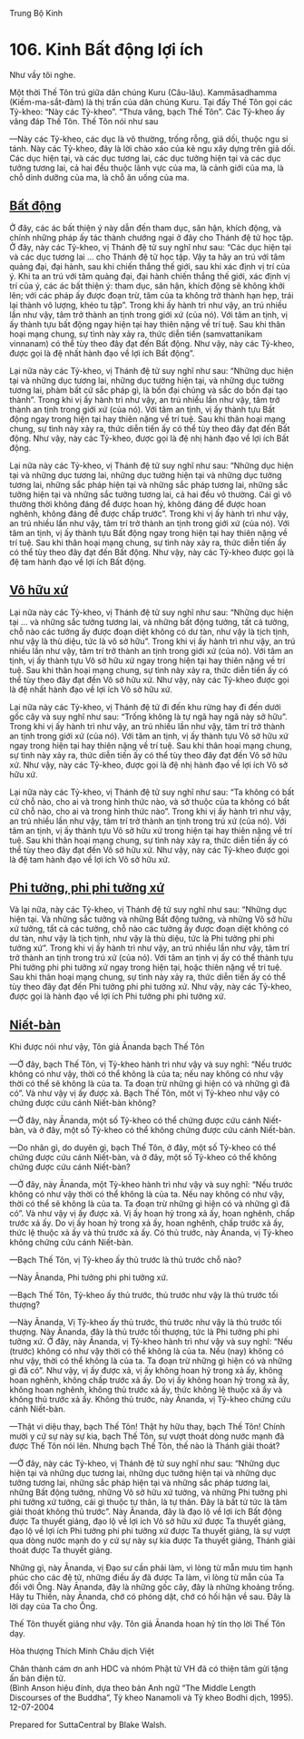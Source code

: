  

Trung Bộ Kinh

# 106\. Kinh Bất động lợi ích

Như vầy tôi nghe.

Một thời Thế Tôn trú giữa dân chúng Kuru (Câu-lâu). Kammāsadhamma (Kiềm-ma-sắt-đàm) là thị trấn của dân chúng Kuru. Tại đấy Thế Tôn gọi các Tỷ-kheo: “Này các Tỷ-kheo”. “Thưa vâng, bạch Thế Tôn”. Các Tỷ-kheo ấy vâng đáp Thế Tôn. Thế Tôn nói như sau

—Này các Tỷ-kheo, các dục là vô thường, trống rỗng, giả dối, thuộc ngu si tánh. Này các Tỷ-kheo, đây là lời chào xáo của kẻ ngu xây dựng trên giả dối. Các dục hiện tại, và các dục tương lai, các dục tưởng hiện tại và các dục tưởng tương lai, cả hai đều thuộc lãnh vực của ma, là cảnh giới của ma, là chỗ dinh dưỡng của ma, là chỗ ăn uống của ma.

## [Bất động](#toc)

Ở đây, các ác bất thiện ý này dẫn đến tham dục, sân hận, khích động, và chính những pháp ấy tác thành chướng ngại ở đây cho Thánh đệ tử học tập. Ở đây, này các Tỷ-kheo, vị Thánh đệ tử suy nghĩ như sau: “Các dục hiện tại và các dục tương lai … cho Thánh đệ tử học tập. Vậy ta hãy an trú với tâm quảng đại, đại hành, sau khi chiến thắng thế giới, sau khi xác định vị trí của ý. Khi ta an trú với tâm quảng đại, đại hành chiến thắng thế giới, xác định vị trí của ý, các ác bất thiện ý: tham dục, sân hận, khích động sẽ không khởi lên; với các pháp ấy được đoạn trừ, tâm của ta không trở thành hạn hẹp, trái lại thành vô lượng, khéo tu tập”. Trong khi ấy hành trì như vậy, an trú nhiều lần như vậy, tâm trở thành an tịnh trong giới xứ (của nó). Với tâm an tịnh, vị ấy thành tựu bất động ngay hiện tại hay thiên nặng về trí tuệ. Sau khi thân hoại mạng chung, sự tình này xảy ra, thức diễn tiến (samvattanikam vinnanam) có thể tùy theo đây đạt đến Bất động. Như vậy, này các Tỷ-kheo, được gọi là đệ nhất hành đạo về lợi ích Bất động”.

Lại nữa này các Tỷ-kheo, vị Thánh đệ tử suy nghĩ như sau: “Những dục hiện tại và những dục tương lai, những dục tưởng hiện tại, và những dục tưởng tương lai, phàm bất cứ sắc pháp gì, là bốn đại chủng và sắc do bốn đại tạo thành”. Trong khi vị ấy hành trì như vậy, an trú nhiều lần như vậy, tâm trở thành an tịnh trong giới xứ (của nó). Với tâm an tịnh, vị ấy thành tựu Bất động ngay trong hiện tại hay thiên nặng về trí tuệ. Sau khi thân hoại mạng chung, sự tình này xảy ra, thức diễn tiến ấy có thể tùy theo đây đạt đến Bất động. Như vậy, này các Tỷ-kheo, được gọi là đệ nhị hành đạo về lợi ích Bất động.

Lại nữa này các Tỷ-kheo, vị Thánh đệ tử suy nghĩ như sau: “Những dục hiện tại và những dục tương lai, những dục tưởng hiện tại và những dục tưởng tương lai, những sắc pháp hiện tại và những sắc pháp tương lai, những sắc tưởng hiện tại và những sắc tưởng tương lai, cả hai đều vô thường. Cái gì vô thường thời không đáng để được hoan hỷ, không đáng để được hoan nghênh, không đáng để được chấp trước”. Trong khi vị ấy hành trì như vậy, an trú nhiều lần như vậy, tâm trí trở thành an tịnh trong giới xứ (của nó). Với tâm an tịnh, vị ấy thành tựu Bất động ngay trong hiện tại hay thiên nặng về trí tuệ. Sau khi thân hoại mạng chung, sự tình này xảy ra, thức diễn tiến ấy có thể tùy theo đây đạt đến Bất động. Như vậy, này các Tỷ-kheo được gọi là đệ tam hành đạo về lợi ích Bất động.

## [Vô hữu xứ](#toc)

Lại nữa này các Tỷ-kheo, vị Thánh đệ tử suy nghĩ như sau: “Những dục hiện tại … và những sắc tưởng tương lai, và những bất động tưởng, tất cả tưởng, chỗ nào các tưởng ấy được đoạn diệt không có dư tàn, như vậy là tịch tịnh, như vậy là thù diệu, tức là vô sở hữu”. Trong khi vị ấy hành trì như vậy, an trú nhiều lần như vậy, tâm trí trở thành an tịnh trong giới xứ (của nó). Với tâm an tịnh, vị ấy thành tựu Vô sở hữu xứ ngay trong hiện tại hay thiên nặng về trí tuệ. Sau khi thân hoại mạng chung, sự tình này xảy ra, thức diễn tiến ấy có thể tùy theo đây đạt đến Vô sở hữu xứ. Như vậy, này các Tỷ-kheo được gọi là đệ nhất hành đạo về lợi ích Vô sở hữu xứ.

Lại nữa này các Tỷ-kheo, vị Thánh đệ tử đi đến khu rừng hay đi đến dưới gốc cây và suy nghĩ như sau: “Trống không là tự ngã hay ngã này sở hữu”. Trong khi vị ấy hành trì như vậy, an trú nhiều lần như vậy, tâm trí trở thành an tịnh trong giới xứ (của nó). Với tâm an tịnh, vị ấy thành tựu Vô sở hữu xứ ngay trong hiện tại hay thiên nặng về trí tuệ. Sau khi thân hoại mạng chung, sự tình này xảy ra, thức diễn tiến ấy có thể tùy theo đây đạt đến Vô sở hữu xứ. Như vậy, này các Tỷ-kheo, được gọi là đệ nhị hành đạo về lợi ích Vô sở hữu xứ.

Lại nữa này các Tỷ-kheo, vị Thánh đệ tử suy nghĩ như sau: “Ta không có bất cứ chỗ nào, cho ai và trong hình thức nào, và sở thuộc của ta không có bất cứ chỗ nào, cho ai và trong hình thức nào”. Trong khi vị ấy hành trì như vậy, an trú nhiều lần như vậy, tâm trí trở thành an tịnh trong trú xứ (của nó). Với tâm an tịnh, vị ấy thành tựu Vô sở hữu xứ trong hiện tại hay thiên nặng về trí tuệ. Sau khi thân hoại mạng chung, sự tình này xảy ra, thức diễn tiến ấy có thể tùy theo đây đạt đến Vô sở hữu xứ. Như vậy, này các Tỷ-kheo được gọi là đệ tam hành đạo về lợi ích Vô sở hữu xứ.

## [Phi tưởng, phi phi tưởng xứ](#toc)

Và lại nữa, này các Tỷ-kheo, vị Thánh đệ tử suy nghĩ như sau: “Những dục hiện tại. Và những sắc tưởng và những Bất động tưởng, và những Vô sở hữu xứ tưởng, tất cả các tưởng, chỗ nào các tưởng ấy được đoạn diệt không có dư tàn, như vậy là tịch tịnh, như vậy là thù diệu, tức là Phi tưởng phi phi tưởng xứ”. Trong khi vị ấy hành trì như vậy, an trú nhiều lần như vậy, tâm trí trở thành an tịnh trong trú xứ (của nó). Với tâm an tịnh vị ấy có thể thành tựu Phi tưởng phi phi tưởng xứ ngay trong hiện tại, hoặc thiên nặng về trí tuệ. Sau khi thân hoại mạng chung, sự tình này xảy ra, thức diễn tiến ấy có thể tùy theo đây đạt đến Phi tưởng phi phi tưởng xứ. Như vậy, này các Tỷ-kheo, được gọi là hành đạo về lợi ích Phi tưởng phi phi tưởng xứ.

## [Niết-bàn](#toc)

Khi được nói như vậy, Tôn giả Ānanda bạch Thế Tôn

—Ở đây, bạch Thế Tôn, vị Tỷ-kheo hành trì như vậy và suy nghĩ: “Nếu trước không có như vậy, thời có thể không là của ta; nếu nay không có như vậy thời có thể sẽ không là của ta. Ta đoạn trừ những gì hiện có và những gì đã có”. Và như vậy vị ấy được xả. Bạch Thế Tôn, môt vị Tỷ-kheo như vậy có chứng được cứu cánh Niết-bàn không?

—Ở đây, này Ānanda, một số Tỷ-kheo có thể chứng được cứu cánh Niết-bàn, và ở đây, một số Tỷ-kheo có thể không chứng được cứu cánh Niết-bàn.

—Do nhân gì, do duyên gì, bạch Thế Tôn, ở đây, một số Tỷ-kheo có thể chứng được cứu cánh Niết-bàn, và ở đây, một số Tỷ-kheo có thể không chứng được cứu cánh Niết-bàn?

—Ở đây, này Ānanda, một Tỷ-kheo hành trì như vậy và suy nghĩ: “Nếu trước không có như vậy thời có thể không là của ta. Nếu nay không có như vậy, thời có thể sẽ không là của ta. Ta đoạn trừ những gì hiện có và những gì đã có”. Và như vậy vị ấy được xả. Vị ấy hoan hỷ trong xả ấy, hoan nghênh, chấp trước xả ấy. Do vị ấy hoan hỷ trong xả ấy, hoan nghênh, chấp trước xả ấy, thức lệ thuộc xả ấy và thủ trước xả ấy. Có thủ trước, này Ānanda, vị Tỷ-kheo không chứng cứu cánh Niết-bàn.

—Bạch Thế Tôn, vị Tỷ-kheo ấy thủ trước là thủ trước chỗ nào?

—Này Ānanda, Phi tưởng phi phi tưởng xứ.

—Bạch Thế Tôn, Tỷ-kheo ấy thủ trước, thủ trước như vậy là thủ trước tối thượng?

—Này Ānanda, Vị Tỷ-kheo ấy thủ trước, thủ trước như vậy là thủ trước tối thượng. Này Ānanda, đây là thủ trước tối thượng, tức là Phi tưởng phi phi tưởng xứ. Ở đây, này Ānanda, vị Tỷ-kheo hành trì như vậy và suy nghĩ: “Nếu (trước) không có như vậy thời có thể không là của ta. Nếu (nay) không có như vậy, thời có thể không là của ta. Ta đoạn trừ những gì hiện có và những gì đã có”. Như vậy, vị ấy được xả, vị ấy không hoan hỷ trong xả ấy, không hoan nghênh, không chấp trước xả ấy. Do vị ấy không hoan hỷ trong xả ấy, không hoan nghênh, không thủ trước xả ấy, thức không lệ thuộc xả ấy và không thủ trước xả ấy. Không thủ trước, này Ānanda, vị Tỷ-kheo chứng cứu cánh Niết-bàn.

—Thật vi diệu thay, bạch Thế Tôn! Thật hy hữu thay, bạch Thế Tôn! Chính mười y cứ sự này sự kia, bạch Thế Tôn, sự vượt thoát dòng nước mạnh đã được Thế Tôn nói lên. Nhưng bạch Thế Tôn, thế nào là Thánh giải thoát?

—Ở đây, này các Tỷ-kheo, vị Thánh đệ tử suy nghĩ như sau: “Những dục hiện tại và những dục tương lai, những dục tưởng hiện tại và những dục tưởng tương lai, những sắc pháp hiện tại và những sắc pháp tương lai, những Bất động tưởng, những Vô sở hữu xứ tưởng, và những Phi tưởng phi phi tưởng xứ tưởng, cái gì thuộc tự thân, là tự thân. Ðây là bất tử tức là tâm giải thoát không thủ trước”. Này Ānanda, đây là đạo lộ về lợi ích Bất động được Ta thuyết giảng, đạo lộ về lợi ích Vô sở hữu xứ được Ta thuyết giảng, đạo lộ về lợi ích Phi tưởng phi phi tưởng xứ được Ta thuyết giảng, là sự vượt qua dòng nước mạnh do y cứ sự này sự kia được Ta thuyết giảng, Thánh giải thoát được Ta thuyết giảng.

Những gì, này Ānanda, vị Ðạo sư cần phải làm, vì lòng từ mẫn mưu tìm hạnh phúc cho các đệ tử, những điều ấy đã được Ta làm, vì lòng từ mẫn của Ta đối với Ông. Này Ānanda, đây là những gốc cây, đây là những khoảng trống. Hãy tu Thiền, này Ānanda, chớ có phóng dật, chớ có hối hận về sau. Ðây là lời dạy của Ta cho Ông.

Thế Tôn thuyết giảng như vậy. Tôn giả Ānanda hoan hỷ tín thọ lời Thế Tôn dạy.

Hòa thượng Thích Minh Châu dịch Việt

Chân thành cám ơn anh HDC và nhóm Phật tử VH đã có thiện tâm gửi tặng ấn bản điện tử.  
(Bình Anson hiệu đính, dựa theo bản Anh ngữ “The Middle Length Discourses of the Buddha”, Tỳ kheo Nanamoli và Tỳ kheo Bodhi dịch, 1995).  
12-07-2004

Prepared for SuttaCentral by Blake Walsh.